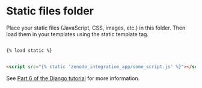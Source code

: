 # Static files folder

Place your static files (JavaScript, CSS, images, etc.) in this folder. Then
load them in your templates using the static template tag.

```html

{% load static %}


<script src="{% static 'zenodo_integration_app/some_script.js' %}"></script>
```

See
[Part 6 of the Django tutorial](https://docs.djangoproject.com/en/2.2/intro/tutorial06/)
for more information.
